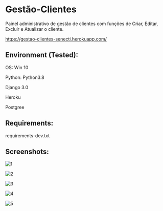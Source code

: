 # Gestão-Clientes

Painel administrativo de gestão de clientes com funções de Criar, Editar, Excluir e Atualizar o cliente.

https://gestao-clientes-senecti.herokuapp.com/

## Environment (Tested):

OS: Win 10

Python: Python3.8

Django 3.0

Heroku

Postgree

## Requirements:

requirements-dev.txt


## Screenshots:

![1](https://user-images.githubusercontent.com/57634027/86542740-ad776b80-beee-11ea-9544-89f4d6b6286f.JPG)

![2](https://user-images.githubusercontent.com/57634027/86542757-e9aacc00-beee-11ea-9299-de5e6dbf1f48.JPG)

![3](https://user-images.githubusercontent.com/57634027/86542782-21197880-beef-11ea-886b-29ee6daa3af4.JPG)

![4](https://user-images.githubusercontent.com/57634027/86542792-4ad29f80-beef-11ea-9eb7-87500fe28ecd.JPG)

![5](https://user-images.githubusercontent.com/57634027/86542813-7d7c9800-beef-11ea-9a3b-44742cc3fec7.JPG)



